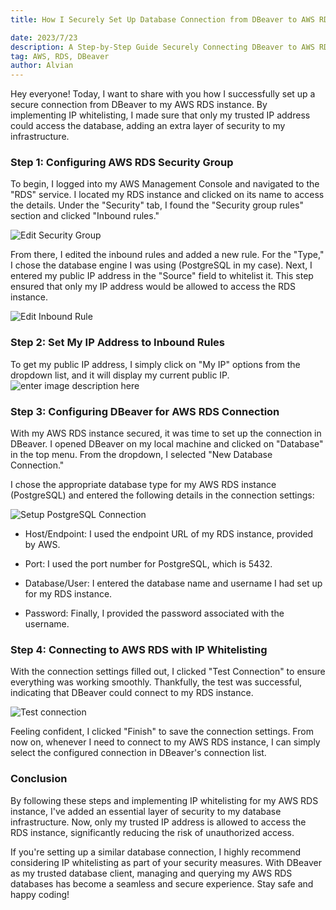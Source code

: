 ```yaml
---
title: How I Securely Set Up Database Connection from DBeaver to AWS RDS with IP Whitelisting

date: 2023/7/23
description: A Step-by-Step Guide Securely Connecting DBeaver to AWS RDS with IP Whitelisting.
tag: AWS, RDS, DBeaver 
author: Alvian
---
```



Hey everyone! Today, I want to share with you how I successfully set up a secure connection from DBeaver to my AWS RDS instance. By implementing IP whitelisting, I made sure that only my trusted IP address could access the database, adding an extra layer of security to my infrastructure.

  

### Step 1: Configuring AWS RDS Security Group

To begin, I logged into my AWS Management Console and navigated to the "RDS" service. I located my RDS instance and clicked on its name to access the details. Under the "Security" tab, I found the "Security group rules" section and clicked "Inbound rules."

![Edit Security Group](https://d1kkcsa3gp41aj.cloudfront.net/how-i-securely-set-up-database-connection-from-dbeaver-to-aws-rds-with-ip-whitelisting/edit+security.png)  

From there, I edited the inbound rules and added a new rule. For the "Type," I chose the database engine I was using (PostgreSQL in my case). Next, I entered my public IP address in the "Source" field to whitelist it. This step ensured that only my IP address would be allowed to access the RDS instance.

  ![Edit Inbound Rule](https://d1kkcsa3gp41aj.cloudfront.net/how-i-securely-set-up-database-connection-from-dbeaver-to-aws-rds-with-ip-whitelisting/edit+inbound.png)

### Step 2: Set My IP Address to Inbound Rules

To get my public IP address, I simply click on "My IP" options from the dropdown list, and it will display my current public IP.
![enter image description here](https://d1kkcsa3gp41aj.cloudfront.net/how-i-securely-set-up-database-connection-from-dbeaver-to-aws-rds-with-ip-whitelisting/add+my+ip.png)

### Step 3: Configuring DBeaver for AWS RDS Connection

  
With my AWS RDS instance secured, it was time to set up the connection in DBeaver. I opened DBeaver on my local machine and clicked on "Database" in the top menu. From the dropdown, I selected "New Database Connection."
  
I chose the appropriate database type for my AWS RDS instance (PostgreSQL) and entered the following details in the connection settings:

  ![Setup PostgreSQL Connection](https://d1kkcsa3gp41aj.cloudfront.net/how-i-securely-set-up-database-connection-from-dbeaver-to-aws-rds-with-ip-whitelisting/setup+connection.png)

- Host/Endpoint: I used the endpoint URL of my RDS instance, provided by AWS.

- Port: I used the port number for PostgreSQL, which is 5432.

- Database/User: I entered the database name and username I had set up for my RDS instance.

- Password: Finally, I provided the password associated with the username.

  

### Step 4: Connecting to AWS RDS with IP Whitelisting

  

With the connection settings filled out, I clicked "Test Connection" to ensure everything was working smoothly. Thankfully, the test was successful, indicating that DBeaver could connect to my RDS instance.

  ![Test connection](https://d1kkcsa3gp41aj.cloudfront.net/how-i-securely-set-up-database-connection-from-dbeaver-to-aws-rds-with-ip-whitelisting/test+connection.png)

Feeling confident, I clicked "Finish" to save the connection settings. From now on, whenever I need to connect to my AWS RDS instance, I can simply select the configured connection in DBeaver's connection list.

  

### Conclusion

  

By following these steps and implementing IP whitelisting for my AWS RDS instance, I've added an essential layer of security to my database infrastructure. Now, only my trusted IP address is allowed to access the RDS instance, significantly reducing the risk of unauthorized access.

  

If you're setting up a similar database connection, I highly recommend considering IP whitelisting as part of your security measures. With DBeaver as my trusted database client, managing and querying my AWS RDS databases has become a seamless and secure experience. Stay safe and happy coding!